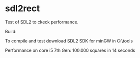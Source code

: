 # sdl2rect

Test of SDL2 to ckeck performance.

Build:

To compile and test download SDL2 SDK for minGW in C:\tools

Performance on core i5 7th Gen: 100.000 squares in 14 seconds
